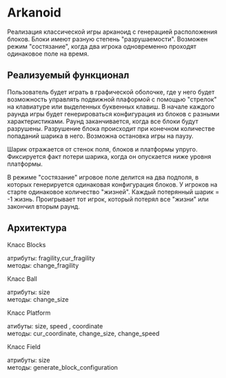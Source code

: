 # Arkanoid
Реализация классической игры арканоид с генерацией расположения блоков. Блоки имеют разную степень "разрушаемости". Возможен режим "состязание", когда два игрока одновременно проходят одинаковое поле на время.

## Реализуемый функционал
Пользователь будет играть в графической оболочке, где у него будет возможность управлять подвижной плаформой с помощью "стрелок" на клавиатуре или выделенных буквенных клавиш. В начале каждого раунда игры будет генерироваться конфигурация из блоков с разными характеристиками. Раунд заканчивается, когда все блоки будут разрушены. Разрушение блока происходит при конечном количестве попаданий шарика в него. 
Возможна остановка игры на паузу. 

Шарик отражается от стенок поля, блоков и платформы упруго. Фиксируется факт потери шарика, когда он опускается ниже уровня платформы.

В режиме "состязание" игровое поле делится на два подполя, в которых генерируется одинаковая конфигурация блоков. У игроков на старте одинаковое количество "жизней". Каждый потерянный шарик = -1 жизнь.
Проигрывает тот игрок, который потерял все "жизни" или закончил вторым раунд.

## Архитектура
Класс Blocks

атрибуты: fragility,cur_fragility   
методы: change_fragility

Класс Ball

атрибуты: size  
методы: change_size

Класс Platform

атибуты: size, speed , coordinate  
методы: cur_coordinate, change_size, change_speed

Класс Field

атрибуты: size   
методы: generate_block_configuration


